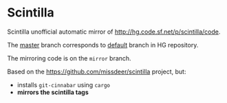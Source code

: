 # Scintilla

Scintilla unofficial automatic mirror of http://hg.code.sf.net/p/scintilla/code.

The [master](https://github.com/missdeer/scintilla/tree/master) branch corresponds to [default](http://hg.code.sf.net/p/scintilla/code/file/default) branch in HG repository.

The mirroring code is on the `mirror` branch.

Based on the https://github.com/missdeer/scintilla project, but:

* installs `git-cinnabar` using `cargo`
* **mirrors the scintilla tags**
